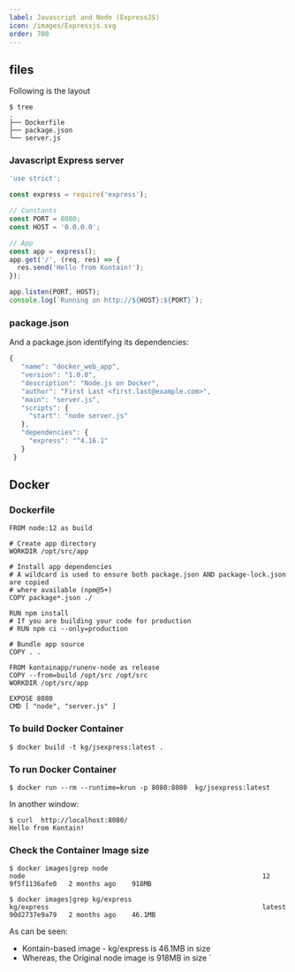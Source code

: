 ```yaml
---
label: Javascript and Node (ExpressJS)
icon: /images/Expressjs.svg
order: 700
---
```


## files
Following is the layout

```
$ tree
.
├── Dockerfile
├── package.json
└── server.js
```

### Javascript Express server

```javascript
'use strict';

const express = require('express');

// Constants
const PORT = 8080;
const HOST = '0.0.0.0';

// App
const app = express();
app.get('/', (req, res) => {
  res.send('Hello from Kontain!');
});

app.listen(PORT, HOST);
console.log(`Running on http://${HOST}:${PORT}`);
```

### package.json
And a package.json identifying its dependencies:

```javascript
{
   "name": "docker_web_app",
   "version": "1.0.0",
   "description": "Node.js on Docker",
   "author": "First Last <first.last@example.com>",
   "main": "server.js",
   "scripts": {
     "start": "node server.js"
   },
   "dependencies": {
     "express": "^4.16.1"
   }
 }

```

## Docker
### Dockerfile

```shell
FROM node:12 as build

# Create app directory
WORKDIR /opt/src/app

# Install app dependencies
# A wildcard is used to ensure both package.json AND package-lock.json are copied
# where available (npm@5+)
COPY package*.json ./

RUN npm install
# If you are building your code for production
# RUN npm ci --only=production

# Bundle app source
COPY . .

FROM kontainapp/runenv-node as release
COPY --from=build /opt/src /opt/src
WORKDIR /opt/src/app

EXPOSE 8080
CMD [ "node", "server.js" ]
```

### To build Docker Container

```
$ docker build -t kg/jsexpress:latest .

```

### To run Docker Container
```
$ docker run --rm --runtime=krun -p 8080:8080  kg/jsexpress:latest
```

In another window:
```
$ curl  http://localhost:8080/
Hello from Kontain!
```

### Check the Container Image size
```
$ docker images|grep node
node                                                            12                       9f5f1136afe0   2 months ago    918MB

$ docker images|grep kg/express
kg/express                                                      latest                   90d2737e9a79   2 months ago    46.1MB

```

As can be seen:
- Kontain-based image - kg/express is 46.1MB in size
- Whereas, the Original node image is 918MB in size
`
